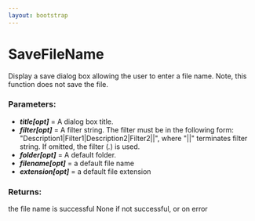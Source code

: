 ```yaml
---
layout: bootstrap
---
```


# SaveFileName

Display a save dialog box allowing the user to enter a file name.
        Note, this function does not save the file.
          

### Parameters:

- ***title[opt]*** = A dialog box title.
- ***filter[opt]*** = A filter string. The filter must be in the following form:
  "Description1|Filter1|Description2|Filter2||", where "||" terminates filter string.
  If omitted, the filter (*.*) is used.
- ***folder[opt]*** = A default folder.
- ***filename[opt]*** = a default file name
- ***extension[opt]*** = a default file extension
        

### Returns:


the file name is successful
None if not successful, or on error
        


